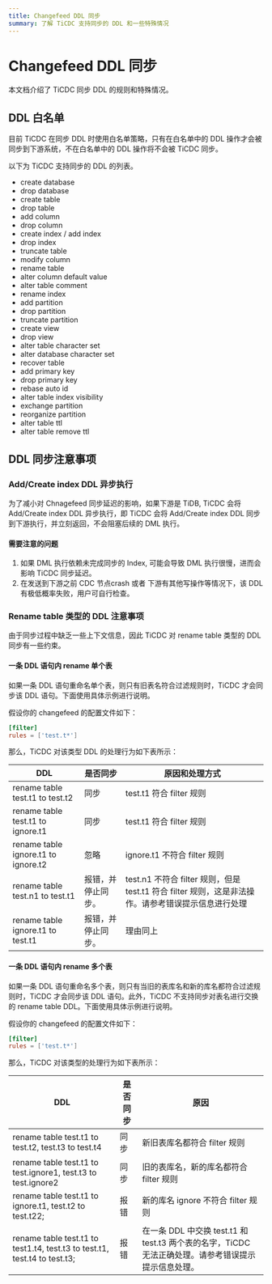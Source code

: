 ```yaml
---
title: Changefeed DDL 同步
summary: 了解 TiCDC 支持同步的 DDL 和一些特殊情况
---
```


# Changefeed DDL 同步

本文档介绍了 TiCDC 同步 DDL 的规则和特殊情况。

## DDL 白名单

目前 TiCDC 在同步 DDL 时使用白名单策略，只有在白名单中的 DDL 操作才会被同步到下游系统，不在白名单中的 DDL 操作将不会被 TiCDC 同步。

以下为 TiCDC 支持同步的 DDL 的列表。

- create database
- drop database
- create table 
- drop table 
- add column 
- drop column
- create index / add index 
- drop index 
- truncate table 
- modify column 
- rename table 
- alter column default value
- alter table comment 
- rename index 
- add partition
- drop partition 
- truncate partition 
- create view 
- drop view 
- alter table character set 
- alter database character set
- recover table 
- add primary key 
- drop primary key 
- rebase auto id
- alter table index visibility 
- exchange partition 
- reorganize partition 
- alter table ttl 
- alter table remove ttl

## DDL 同步注意事项

### Add/Create index DDL 异步执行
为了减小对 Chnagefeed 同步延迟的影响，如果下游是 TiDB, TiCDC 会将 Add/Create index DDL 异步执行，即 TiCDC 会将 Add/Create index DDL 同步到下游执行，并立刻返回，不会阻塞后续的 DML 执行。

#### 需要注意的问题
1. 如果 DML 执行依赖未完成同步的 Index, 可能会导致 DML 执行很慢，进而会影响 TiCDC 同步延迟。
2. 在发送到下游之前 CDC 节点crash 或者 下游有其他写操作等情况下，该 DDL 有极低概率失败，用户可自行检查。

### Rename table 类型的 DDL 注意事项
由于同步过程中缺乏一些上下文信息，因此 TiCDC 对 rename table 类型的 DDL 同步有一些约束。

#### 一条 DDL 语句内 rename 单个表

如果一条 DDL 语句重命名单个表，则只有旧表名符合过滤规则时，TiCDC 才会同步该 DDL 语句。下面使用具体示例进行说明。

假设你的 changefeed 的配置文件如下：

```toml
[filter]
rules = ['test.t*']
```

那么，TiCDC 对该类型 DDL 的处理行为如下表所示：

| DDL | 是否同步 | 原因和处理方式 |
| --- | --- | --- |
| rename table test.t1 to test.t2 | 同步 | test.t1 符合 filter 规则 |
| rename table test.t1 to ignore.t1 | 同步 | test.t1 符合 filter 规则 |
| rename table ignore.t1 to ignore.t2 | 忽略 | ignore.t1 不符合 filter 规则 |
| rename table test.n1 to test.t1 | 报错，并停止同步。 | test.n1 不符合 filter 规则，但是 test.t1 符合 filter 规则，这是非法操作。请参考错误提示信息进行处理 |
| rename table ignore.t1 to test.t1 | 报错，并停止同步。 | 理由同上 |

#### 一条 DDL 语句内 rename 多个表

如果一条 DDL 语句重命名多个表，则只有当旧的表库名和新的库名都符合过滤规则时，TiCDC 才会同步该 DDL 语句。此外，TiCDC 不支持同步对表名进行交换的 rename table DDL。下面使用具体示例进行说明。

假设你的 changefeed 的配置文件如下：

```toml
[filter]
rules = ['test.t*']
```

那么，TiCDC 对该类型的处理行为如下表所示：

| DDL | 是否同步 | 原因 |
| --- | --- | --- |
| rename table test.t1 to test.t2, test.t3 to test.t4 | 同步 | 新旧表库名都符合 filter 规则 |
| rename table test.t1 to test.ignore1, test.t3 to test.ignore2 | 同步 | 旧的表库名，新的库名都符合 filter 规则 |
| rename table test.t1 to ignore.t1, test.t2 to test.t22; | 报错 | 新的库名 ignore 不符合 filter 规则 |
| rename table test.t1 to test1.t4, test.t3 to test.t1, test.t4 to test.t3; | 报错 | 在一条 DDL 中交换 test.t1 和 test.t3 两个表的名字，TiCDC 无法正确处理。请参考错误提示提示信息处理。 |
